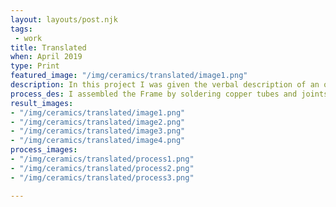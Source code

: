 ```yaml
---
layout: layouts/post.njk
tags:
 - work
title: Translated
when: April 2019
type: Print
featured_image: "/img/ceramics/translated/image1.png"
description: In this project I was given the verbal description of an object and used this description as inspiration to create a non-objective sculpture.
process_des: I assembled the Frame by soldering copper tubes and joints together. I let the act of making dominate as I sculpted the body with clay. I then fired it with clear glaze and dripped candle wax on the exterior.
result_images:
- "/img/ceramics/translated/image1.png"
- "/img/ceramics/translated/image2.png"
- "/img/ceramics/translated/image3.png"
- "/img/ceramics/translated/image4.png"
process_images:
- "/img/ceramics/translated/process1.png"
- "/img/ceramics/translated/process2.png"
- "/img/ceramics/translated/process3.png"

---
```

